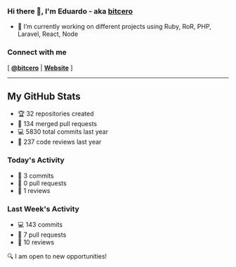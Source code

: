 ### Hi there 👋, I'm Eduardo - aka [bitcero](https://bitcero.dev)

- 🔭 I’m currently working on different projects using Ruby, RoR, PHP, Laravel, React, Node

### Connect with me

[ [**@bitcero**](https://twitter.com/bitcero/) |
[**Website**](https://eduardocortes.mx) ]

---

<!--SECTION:stats-->
## My GitHub Stats

- 🏆 32 repositories created
- 🔀 134 merged pull requests
- 💻 5830 total commits last year
- 🧐 237 code reviews last year

### Today's Activity

- 📝 3 commits
- 🤝 0 pull requests
- 👀 1 reviews

### Last Week's Activity

- 💻 143 commits
- 🤝 7 pull requests
- 👀 10 reviews

🔍 I am open to new opportunities!
  <!--/SECTION:stats-->
